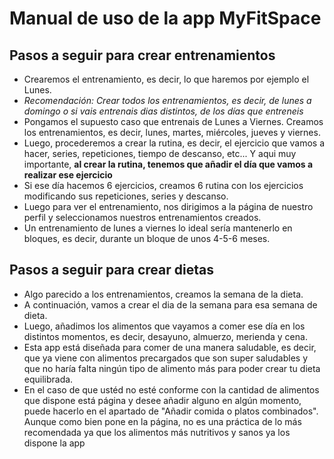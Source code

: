 # Manual de uso de la app MyFitSpace
## Pasos a seguir para crear entrenamientos
- Crearemos el entrenamiento, es decir, lo que haremos por ejemplo el Lunes.
- *Recomendación: Crear todos los entrenamientos, es decir, de lunes a domingo o si vais entrenais dias distintos, de los días que entreneis*
- Pongamos el supuesto caso que entrenais de Lunes a Viernes. Creamos los entrenamientos, es decir, lunes, martes, miércoles, jueves y viernes.
- Luego, procederemos a crear la rutina, es decir, el ejercicio que vamos a hacer, series, repeticiones, tiempo de descanso, etc... Y aqui muy importante, **al crear la rutina, tenemos que añadir el día que vamos a realizar ese ejercicio**
- Si ese día hacemos 6 ejercicios, creamos 6 rutina con los ejercicios modificando sus repeticiones, series y descanso.
- Luego para ver el entrenamiento, nos dirigimos a la página de nuestro perfil y seleccionamos nuestros entrenamientos creados.
- Un entrenamiento de lunes a viernes lo ideal sería mantenerlo en bloques, es decir, durante un bloque de unos 4-5-6 meses.

## Pasos a seguir para crear dietas
- Algo parecido a los entrenamientos, creamos la semana de la dieta.
- A continuación, vamos a crear el dia de la semana para esa semana de dieta.
- Luego, añadimos los alimentos que vayamos a comer ese día en los distintos momentos, es decir, desayuno, almuerzo, merienda y cena.
- Esta app está diseñada para comer de una manera saludable, es decir, que ya viene con alimentos precargados que son super saludables y que no haría falta ningún tipo de alimento más para poder crear tu dieta equilibrada.
- En el caso de que ustéd no esté conforme con la cantidad de alimentos que dispone está página y desee añadir alguno en algún momento, puede hacerlo en el apartado de "Añadir comida o platos combinados". Aunque como bien pone en la página, no es una práctica de lo más recomendada ya que los alimentos más nutritivos y sanos ya los dispone la app